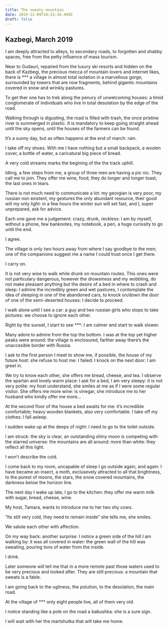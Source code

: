 ```yaml
---
title: The sweaty mountain
date: 2019-12-09T10:25:34.499Z
draft: false
---
```

## Kazbegi, March 2019

I am deeply attracted to alleys, to secondary roads, to forgotten and shabby spaces, free from the petty  influence of mass tourism.

Near to Gudauri, repaired from the luxury ski resorts and hidden on the back of Kazbegi, the precious mecca of mountain lovers and internet likes, there is \*\** a village in almost total isolation in a marvellous gorge, surrounded by towers that are now fragments, behind gigantic mountains covered in snow and wrinkly pastures.

<!-- excerpt -->

To get ther one has to trek along the penury of unwelcoming houses: a timid conglomerate of individuals who live in total desolation by the edge of the road.

Walking through is digusting, the road is filled with trash, the once pristine river is summerged in plastic. It is mandatory to keep going straight ahead until the sky opens, until the houses of the farmers can be found.

It’s a sunny day, but as often happens at the end of march: rain.

I take off my shoes. With me I have nothing but a small backpack, a woolen cover, a bottle of water, a caricatural big piece of bread.

A very cold streams marks the begining of the the track uphill.

Idling, a few steps from me, a group of three men are having a pic nic. They call me to join. They offer me wine, food, they do longer and longer toast, the last ones in tears. 

There is not much need to communicate a lot: my georgian is very poor, my russian non existent, my gestures the only abundant resource, their good will my only light: in a few hours the winter sun will set fast, and I, super unprepared, ask for advice.

Each one gave me a judgement:  crazy, drunk, reckless: I am by myself, without a phone, few banknotes, my notebook, a pen, a huge curiosity to go until the end.

I agree.

The village is only two hours away from where I say goodbye to the men; one of the companions suggest me a name I could trust once I get there.

I carry on.

It is not very wise to walk while drunk on mountain routes. This ones were not particulary dangerous, however the drowsiness and my wobbling, do not make pleasant anything but the desire of a bed in where to crash and sleep: I admire the incredibly green and wet pastures, I contemplate the idea of sleeping in one of the abandoned cars, to knock on/down the door of one of the semi-deserted houses: I decide to proceed.

I walk alone until I see a car: a guy and two russian girls who stops to take pictures: we choose to ignore each other.

Right by the sunset, I start to see \*\**: I am calmer and start to walk slower.

Many adore to admire from the top the bottom. I was at the top yet higher peaks were around: the village is enclosured, farther away there’s the unaccesible border with Russia.

I ask to the first person I meet to show me, if possible, the house of my future host: she refuse to host me: I failed: I knock on the next door: I am greet in.

We try to know each other, she offers me bread, cheese, and tea. I observe the spartan and lovely warm place: I ask for a bed, I am very sleepy: it is not very polite: my host understand, she smiles at me as if I were some regular visitor. She offers me more wine: is vinegar, she introduce me to her husband who kindly offer me more...

At the second floor of the house a bed awaits for me: it’s incredible comfortable; heavy wooden blankets, also very comfortable. I take off my clothes: I fall asleep.

I sudden wake up at the deeps of night: I need to go to the toilet outside.

I am struck: the sky is clear, an outstanding shiny moon is competing with the starred universe: the mountains are all around: more than white: they reflect all this light. 

I won’t describe the cold.

I come back to my room, uncapable of sleep I go outside again, and again: I have became an insect, a moth, exclusevely attracted to all that brightness, to the purest of moons, the stars, the snow covered mountains, the darkness below the horizon line.

The next day I wake up late, I go to the kitchen: they offer me warm milk with sugar, bread, cheese, wine. 

My host, Tamara, wants to introduce me to her two shy cows.

“Its still very cold, they need to remain inside” she tells me, she smiles.

We salute each other with affection.

On my way back: another surprise: I notice a green side of the hill I am walking by: it was all covered in water: the green wall of the hill was sweating, pouring tons of water from the inside.

I drink.

Later someone will tell me that in a more remote past those waters used to be very precious and looked after. They are still precious: a mountain that sweats is a fable.

I am going back to the ugliness, the polution, to the desolation, the main road.

At the village of \*\** only eight people live, all of them very old.

I notice standing like a pole on the road a babushka: she is a sure sign.

I will wait with her the martshutka that will take me home.
